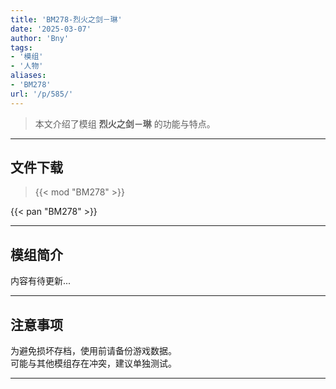 ```yaml
---
title: 'BM278-烈火之剑－琳'
date: '2025-03-07'
author: 'Bny'
tags:
- '模组'
- '人物'
aliases:
- 'BM278'
url: '/p/585/'
---
```


> 本文介绍了模组 **烈火之剑－琳** 的功能与特点。

---

## 文件下载  

> {{< mod "BM278" >}}  

{{< pan "BM278" >}}  

---

## 模组简介

>  
内容有待更新...  

---

## 注意事项

>  
为避免损坏存档，使用前请备份游戏数据。  
可能与其他模组存在冲突，建议单独测试。  

---

